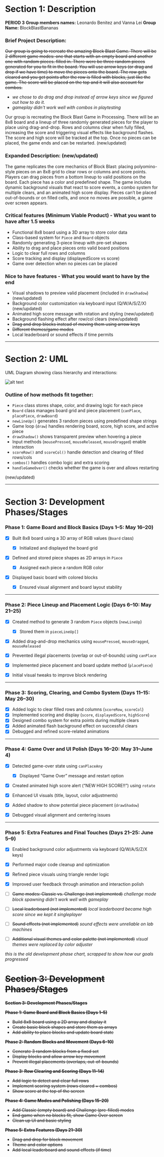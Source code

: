 # Section 1: Description

**PERIOD 3**
**Group members names:** Leonardo Benitez and Vanna Lei
**Group Name:** BlockBlastBananas

### Brief Project Description:

~~Our group is going to recreate the amazing Block Blast Game. There will be 2 different game modes: one that starts with an empty board and another one with random pieces. filled in. There were be three random pieces generated for you to fit in the board. You will use arrow keys (or drag and drop if we have time) to move the pieces onto the board. The row gets cleared and you get points after the row is filled with blocks, just like the game. The score will be placed on the top and it will also account for combos.~~

- *we chose to do drag and drop instead of arrow keys since we figured out how to do it.*
- *gameplay didn't work well with combos in playtesting*

Our group is recreating the Block Blast Game in Processing. There will be an 8x8 board and a lineup of three randomly generated pieces for the player to place using drag-and-drop. Rows and columns clear when fully filled, increasing the score and triggering visual effects like background flashes. The score and high score will be tracked at the top. Once no pieces can be placed, the game ends and can be restarted. (new/updated)

### Expanded Description: (new/updated)

The game replicates the core mechanics of Block Blast: placing polyomino-style pieces on an 8x8 grid to clear rows or columns and score points. Players can drag pieces from a bottom lineup to valid positions on the board. Each piece has a color and predefined shape. The game includes dynamic background visuals that react to score events, a combo system for multiple clears, and an animated high score display. Pieces can’t be placed out-of-bounds or on filled cells, and once no moves are possible, a game over screen appears.

### Critical features (Minimum Viable Product) - What you want to have after 1.5 weeks

* Functional 8x8 board using a 3D array to store color data
* Class-based system for `Piece` and `Board` objects
* Randomly generating 3-piece lineup with pre-set shapes
* Ability to drag and place pieces onto valid board positions
* Logic to clear full rows and columns
* Score tracking and display (displayedScore vs score)
* Game over detection when no pieces can be placed

### Nice to have features - What you would want to have by the end

* Visual shadows to preview valid placement (included in `drawShadow`) (new/updated)
* Background color customization via keyboard input (Q/W/A/S/Z/X) (new/updated)
* Animated high score message with rotation and styling (new/updated)
* Background flashing effect after row/col clears (new/updated)
* ~~Drag and drop blocks instead of moving them using arrow keys~~
* ~~Different themes/game modes~~
* Local leaderboard or sound effects if time permits

---

# Section 2: UML

UML Diagram showing class hierarchy and interactions:

![alt text](https://github.com/Stuycs-K/finalprojectapcs-3-benitez-leonardo-lei-vanna/blob/main/FinalUML.png "UML Diagram")

### Outline of how methods fit together:

* `Piece` class stores shape, color, and drawing logic for each piece
* `Board` class manages board grid and piece placement (`canPlace`, `placePiece`, `drawBoard`)
* `newLineUp()` generates 3 random pieces using predefined shape strings
* Game loop (`draw`) handles rendering board, score, high score, and active piece
* `drawShadow()` shows transparent preview when hovering a piece
* Input methods (`mousePressed`, `mouseReleased`, `mouseDragged`) enable interaction
* `scoreRow()` and `scoreCol()` handle detection and clearing of filled rows/cols
* `combos()` handles combo logic and extra scoring
* `handleGameOver()` checks whether the game is over and allows restarting

(new/updated)

---

# Section 3: Development Phases/Stages

### **Phase 1: Game Board and Block Basics (Days 1–5: May 16–20)**

* [x] Built 8x8 board using a 3D array of RGB values (`Board` class)

  * [x] Initialized and displayed the board grid
* [x] Defined and stored piece shapes as 2D arrays in `Piece`

  * [x] Assigned each piece a random RGB color
* [x] Displayed basic board with colored blocks

  * [x] Ensured visual alignment and board layout stability

---

### **Phase 2: Piece Lineup and Placement Logic (Days 6–10: May 21–25)**

* [x] Created method to generate 3 random `Piece` objects (`newLineUp`)

  * [x] Stored them in `pieceLineUp[]`
* [x] Added drag-and-drop mechanics using `mousePressed`, `mouseDragged`, `mouseReleased`
* [x] Prevented illegal placements (overlap or out-of-bounds) using `canPlace`
* [x] Implemented piece placement and board update method (`placePiece`)
* [x] Initial visual tweaks to improve block rendering

---

### **Phase 3: Scoring, Clearing, and Combo System (Days 11–15: May 26–30)**

* [x] Added logic to clear filled rows and columns (`scoreRow`, `scoreCol`)
* [x] Implemented scoring and display (`score`, `displayedScore`, `highScore`)
* [x] Designed combo system for extra points during multiple clears
* [x] Added animated flash background effect on successful clears
* [x] Debugged and refined score-related animations

---

### **Phase 4: Game Over and UI Polish (Days 16–20: May 31–June 4)**

* [x] Detected game-over state using `canPlaceAny`

  * [x] Displayed “Game Over” message and restart option
* [x] Created animated high score alert (“NEW HIGH SCORE!!”) using `rotate`
* [x] Enhanced UI visuals (title, layout, color adjustments)
* [x] Added shadow to show potential piece placement (`drawShadow`)
* [x] Debugged visual alignment and centering issues

---

### **Phase 5: Extra Features and Final Touches (Days 21–25: June 5–9)**

* [x] Enabled background color adjustments via keyboard (Q/W/A/S/Z/X keys)
* [x] Performed major code cleanup and optimization
* [x] Refined piece visuals using triangle render logic
* [x] Improved user feedback through animation and interaction polish
* [ ] ~~Game modes: Classic vs. Challenge (not implemented)~~
*challenge mode block spawning didn't work well with gameplay*
* [ ] ~~Local leaderboard (not implemented)~~
*local leaderboard became high score since we kept it singleplayer*
* [ ] ~~Sound effects (not implemented)~~
*sound effects were unreliable on lab machines*
* [ ] ~~Additional visual themes and color palette (not implemented)~~
*visual themes were replaced by color adjuster*



*this is the old development phase chart, scrapped to show how our goals progressed*

# ~~Section 3: Development Phases/Stages~~

~~**Section 3: Development Phases/Stages**~~

~~**Phase 1: Game Board and Block Basics (Days 1–5)**~~

* ~~Build 8x8 board using a 2D array and display it~~  
* ~~Create basic block shapes and store them as arrays~~  
* ~~Add ability to place blocks and update board state~~  

~~**Phase 2: Random Blocks and Movement (Days 6–10)**~~

* ~~Generate 3 random blocks from a fixed set~~  
* ~~Display blocks and allow arrow key movement~~  
* ~~Prevent illegal placements (overlaps, out-of-bounds)~~  

~~**Phase 3: Row Clearing and Scoring (Days 11–14)**~~

* ~~Add logic to detect and clear full rows~~  
* ~~Implement scoring system (rows cleared + combos)~~  
* ~~Show score at the top of the screen~~  

~~**Phase 4: Game Modes and Polishing (Days 15–20)**~~

* ~~Add Classic (empty board) and Challenge (pre-filled) modes~~  
* ~~End game when no blocks fit, show Game Over screen~~  
* ~~Clean up UI and basic styling~~  

~~**Phase 5: Extra Features (Days 21–30)**~~

* ~~Drag and drop for block movement~~  
* ~~Theme and color options~~  
* ~~Add local leaderboard and sound effects (if time)~~  
